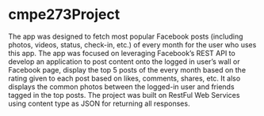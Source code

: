 # cmpe273Project
The app was designed to fetch most popular Facebook posts (including photos, videos, status, check-in, etc.) 
of every month for the user who uses this app. The app was focused on leveraging Facebook’s REST API to develop an 
application to post content onto the logged in user’s wall or Facebook page, display the top 5 posts of the every month 
based on the rating given to each post based on likes, comments, shares, etc. It also displays the common photos between the 
logged-in user and friends tagged in the top posts. The project was built on RestFul Web Services using content type as JSON 
for returning all responses.
